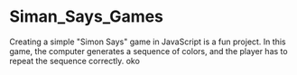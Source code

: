 # Siman_Says_Games
Creating a simple "Simon Says" game in JavaScript is a fun project. In this game, the computer generates a sequence of colors,  and the player has to repeat the sequence correctly.
oko
